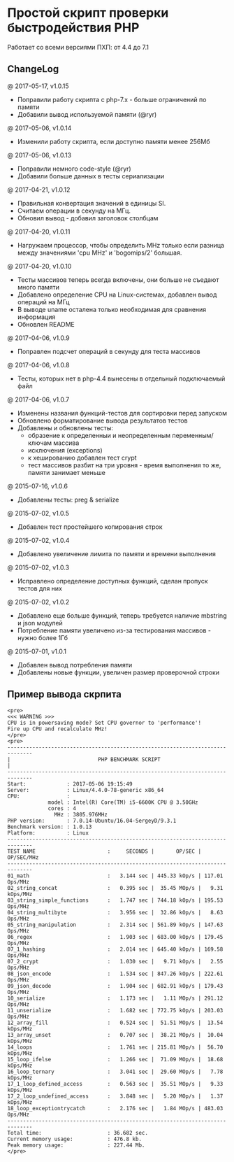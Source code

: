 # Простой скрипт проверки быстродействия PHP

Работает со всеми версиями ПХП: от 4.4 до 7.1

## ChangeLog

@ 2017-05-17, v1.0.15

 * Поправили работу скрипта с php-7.x - больше ограничений по памяти
 * Добавили вывод используемой памяти (@ryr)

@ 2017-05-06, v1.0.14

 * Изменили работу скрипта, если доступно памяти менее 256Мб

@ 2017-05-06, v1.0.13

 * Поправили немного code-style (@ryr)
 * Добавили больше данных в тесты сериализации

@ 2017-04-21, v1.0.12

 * Правильная конвертация значений в единицы SI.
 * Считаем операции в секунду на МГц.
 * Обновил вывод - добавил заголовок столбцам

@ 2017-04-20, v1.0.11

 * Нагружаем процессор, чтобы определить MHz только если разница между
   значениями 'cpu MHz' и 'bogomips/2' большая.

@ 2017-04-20, v1.0.10

 * Тесты массивов теперь всегда включены, они больше не съедают много памяти
 * Добавлено определение CPU на Linux-системах, добавлен вывод операций на МГц
 * В выводе uname осталена только необходимая для сравнения информация
 * Обновлен README

@ 2017-04-06, v1.0.9

 * Поправлен подсчет операций в секунду для теста массивов

@ 2017-04-06, v1.0.8

 * Тесты, которых нет в php-4.4 вынесены в отдельный подключаемый файл

@ 2017-04-06, v1.0.7

 * Изменены названия функций-тестов для сортировки перед запуском
 * Обновлено форматирование вывода результатов тестов
 * Добавлены и обновлены тесты:
   - образение к определенныи и неопределенным переменным/ключам массива
   - исключения (exceptions)
   - к хешированию добавлен тест crypt
   - тест массивов разбит на три уровня - время выполнения то же, памяти занимает меньше

@ 2015-07-16, v1.0.6

 * Добавлены тесты: preg & serialize

@ 2015-07-02, v1.0.5

 * Добавлен тест простейшего копирования строк

@ 2015-07-02, v1.0.4

 * Добавлено увеличение лимита по памяти и времени выполнения

@ 2015-07-02, v1.0.3

 * Исправлено определение доступных функций, сделан пропуск тестов для них

@ 2015-07-02, v1.0.2

 * Добавлено еще больше функций, теперь требуется наличие mbstring и json модулей
 * Потребление памяти увеличено из-за тестирования массивов - нужно более 1Гб

@ 2015-07-01, v1.0.1

 * Добавлен вывод потребления памяти
 * Добавлены новые функции, увеличен размер проверочной строки

## Пример вывода скрпита

```
<pre>
<<< WARNING >>>
CPU is in powersaving mode? Set CPU governor to 'performance'!
Fire up CPU and recalculate MHz!
</pre>
<pre>
------------------------------------------------------------------------------
|                            PHP BENCHMARK SCRIPT                            |
------------------------------------------------------------------------------
Start:             : 2017-05-06 19:15:49
Server:            : Linux/4.4.0-78-generic x86_64
CPU:               :
             model : Intel(R) Core(TM) i5-6600K CPU @ 3.50GHz
             cores : 4
               MHz : 3805.976MHz
PHP version:       : 7.0.14-Ubuntu/16.04-SergeyD/9.3.1
Benchmark version: : 1.0.13
Platform:          : Linux
------------------------------------------------------------------------------
TEST NAME                       :     SECONDS |       OP/SEC |      OP/SEC/MHz
------------------------------------------------------------------------------
01_math                         :   3.144 sec | 445.33 kOp/s | 117.01  Ops/MHz
02_string_concat                :   0.395 sec |  35.45 MOp/s |   9.31 kOps/MHz
03_string_simple_functions      :   1.747 sec | 744.18 kOp/s | 195.53  Ops/MHz
04_string_multibyte             :   3.956 sec |  32.86 kOp/s |   8.63  Ops/MHz
05_string_manipulation          :   2.314 sec | 561.89 kOp/s | 147.63  Ops/MHz
06_regex                        :   1.903 sec | 683.00 kOp/s | 179.45  Ops/MHz
07_1_hashing                    :   2.014 sec | 645.40 kOp/s | 169.58  Ops/MHz
07_2_crypt                      :   1.030 sec |   9.71 kOp/s |   2.55  Ops/MHz
08_json_encode                  :   1.534 sec | 847.26 kOp/s | 222.61  Ops/MHz
09_json_decode                  :   1.904 sec | 682.91 kOp/s | 179.43  Ops/MHz
10_serialize                    :   1.173 sec |   1.11 MOp/s | 291.12  Ops/MHz
11_unserialize                  :   1.682 sec | 772.75 kOp/s | 203.03  Ops/MHz
12_array_fill                   :   0.524 sec |  51.51 MOp/s |  13.54 kOps/MHz
13_array_unset                  :   0.707 sec |  38.21 MOp/s |  10.04 kOps/MHz
14_loops                        :   1.761 sec | 215.81 MOp/s |  56.70 kOps/MHz
15_loop_ifelse                  :   1.266 sec |  71.09 MOp/s |  18.68 kOps/MHz
16_loop_ternary                 :   3.041 sec |  29.60 MOp/s |   7.78 kOps/MHz
17_1_loop_defined_access        :   0.563 sec |  35.51 MOp/s |   9.33 kOps/MHz
17_2_loop_undefined_access      :   3.848 sec |   5.20 MOp/s |   1.37 kOps/MHz
18_loop_exceptiontrycatch       :   2.176 sec |   1.84 MOp/s | 483.03  Ops/MHz
------------------------------------------------------------------------------
Total time:                     : 36.682 sec.
Current memory usage:           : 476.8 kb.
Peak memory usage:              : 227.44 Mb.
</pre>
```
